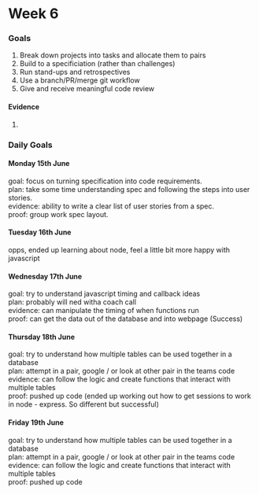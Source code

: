 # Week 6
### Goals

1. Break down projects into tasks and allocate them to pairs
2. Build to a specificiation (rather than challenges)
3. Run stand-ups and retrospectives
4. Use a branch/PR/merge git workflow
5. Give and receive meaningful code review

#### Evidence

1. 
### Daily Goals

#### Monday 15th June

goal: focus on turning specification into code requirements. </br>
plan: take some time understanding spec and following the steps into user stories. </br>
evidence: ability to write a clear list of user stories from a spec. </br>
proof: group work spec layout.

#### Tuesday 16th June

opps, ended up learning about node, feel a little bit more happy with javascript

#### Wednesday 17th June

goal: try to understand javascript timing and callback ideas </br>
plan: probably will ned witha coach call </br>
evidence: can manipulate the timing of when functions run </br>
proof: can get the data out of the database and into webpage (Success)

#### Thursday 18th June

goal: try to understand how multiple tables can be used together in a database</br>
plan: attempt in a pair, google / or look at other pair in the teams code  </br>
evidence: can follow the logic and create functions that interact with multiple tables </br>
proof: pushed up code (ended up working out how to get sessions to work in node - express. So different but successful)

#### Friday 19th June

goal: try to understand how multiple tables can be used together in a database</br>
plan: attempt in a pair, google / or look at other pair in the teams code  </br>
evidence: can follow the logic and create functions that interact with multiple tables </br>
proof: pushed up code
